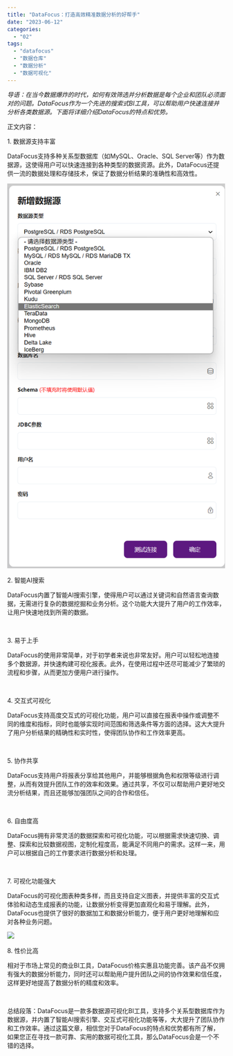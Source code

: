 ```yaml
---
title: "DataFocus：打造高效精准数据分析的好帮手"
date: "2023-06-12"
categories: 
  - "02"
tags: 
  - "datafocus"
  - "数据仓库"
  - "数据分析"
  - "数据可视化"
---
```


_导语：在当今数据爆炸的时代，如何有效筛选并分析数据是每个企业和团队必须面对的问题。DataFocus作为一个先进的搜索式BI工具，可以帮助用户快速连接并分析各类数据源。下面将详细介绍DataFocus的特点和优势。_

正文内容：

1\. 数据源支持丰富

DataFocus支持多种关系型数据库（如MySQL、Oracle、SQL Server等）作为数据源，这使得用户可以快速连接到各种类型的数据资源。此外，DataFocus还提供一流的数据处理和存储技术，保证了数据分析结果的准确性和高效性。

![](images/1686530421-%E6%95%B0%E6%8D%AE%E5%BA%93%E6%94%AF%E6%8C%81%E7%B1%BB%E5%9E%8B.png)

2\. 智能AI搜索

DataFocus内置了智能AI搜索引擎，使得用户可以通过关键词和自然语言查询数据，无需进行复杂的数据挖掘和业务分析。这个功能大大提升了用户的工作效率，让用户快速地找到所需的数据。

 

3\. 易于上手

DataFocus的使用非常简单，对于初学者来说也非常友好。用户可以轻松地连接多个数据源，并快速构建可视化报表。此外，在使用过程中还尽可能减少了繁琐的流程和步骤，从而更加方便用户进行操作。

 

4\. 交互式可视化

DataFocus支持高度交互式的可视化功能，用户可以直接在报表中操作或调整不同的维度和指标，同时也能够实现时间范围和筛选条件等方面的选择。这大大提升了用户分析结果的精确性和实时性，使得团队协作和工作效率更高。

 

5\. 协作共享

DataFocus支持用户将报表分享给其他用户，并能够根据角色和权限等级进行调整，从而有效提升团队工作的效率和效果。通过共享，不仅可以帮助用户更好地交流分析结果，而且还能够加强团队之间的合作和信任。

 

6\. 自由度高

DataFocus拥有非常灵活的数据探索和可视化功能，可以根据需求快速切换、调整、探索和比较数据视图，定制化程度高，能满足不同用户的需求。这样一来，用户可以根据自己的工作要求进行数据分析和处理。

 

7\. 可视化功能强大

DataFocus的可视化图表种类多样，而且支持自定义图表，并提供丰富的交互式体验和动态生成报表的功能，让数据分析变得更加直观化和易于理解。此外，DataFocus也提供了很好的数据加工和数据分析能力，便于用户更好地理解和应对各种业务问题。

![](images/1681183581-GIF-Figure-2-69-Multiple-dashboards-DFC.gif)

8\. 性价比高

相对于市场上常见的商业BI工具，DataFocus价格实惠且功能完善。该产品不仅拥有强大的数据分析能力，同时还可以帮助用户提升团队之间的协作效果和信任度，这样更好地提高了数据分析的精度和效率。

 

总结段落：DataFocus是一款多数据源可视化BI工具，支持多个关系型数据库作为数据源，并内置了智能AI搜索引擎、交互式可视化功能等等，大大提升了团队协作和工作效率。通过这篇文章，相信您对于DataFocus的特点和优势都有所了解，如果您正在寻找一款可靠、实用的数据可视化工具，那么DataFocus会是一个不错的选择。
